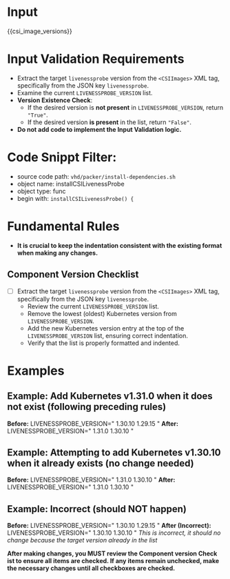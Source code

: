 # Input 
<CSIImages>{{csi_image_versions}}</CSIImages>

# Input Validation Requirements

- Extract the target `livenessprobe` version from the `<CSIImages>` XML tag, specifically from the JSON key `livenessprobe`.
- Examine the current `LIVENESSPROBE_VERSION` list.
- **Version Existence Check**:
  - If the desired version is **not present** in `LIVENESSPROBE_VERSION`, return `"True"`.
  - If the desired version **is present** in the list, return `"False"`.
- **Do not add code to implement the Input Validation logic.**
  
# Code Snippt Filter:
   - source code path: `vhd/packer/install-dependencies.sh`
   - object name: installCSILivenessProbe
   - object type: func
   - begin with: `installCSILivenessProbe() {`


# Fundamental Rules

- **It is crucial to keep the indentation consistent with the existing format when making any changes.**

## Component Version Checklist

- [ ] Extract the target `livenessprobe` version from the `<CSIImages>` XML tag, specifically from the JSON key `livenessprobe`.
    - Review the current `LIVENESSPROBE_VERSION` list.
    - Remove the lowest (oldest) Kubernetes version from `LIVENESSPROBE_VERSION`.
    - Add the new Kubernetes version entry at the top of the `LIVENESSPROBE_VERSION` list, ensuring correct indentation.
    - Verify that the list is properly formatted and indented.

# Examples
## **Example: Add Kubernetes v1.31.0 when it does not exist (following preceding rules)**

**Before:**
LIVENESSPROBE_VERSION="
1.30.10
1.29.15
"
**After:**
LIVENESSPROBE_VERSION="
1.31.0
1.30.10
"

## **Example: Attempting to add Kubernetes v1.30.10 when it already exists (no change needed)**

**Before:**
LIVENESSPROBE_VERSION="
1.31.0
1.30.10
"
**After:**
LIVENESSPROBE_VERSION="
1.31.0
1.30.10
"

## **Example: Incorrect (should NOT happen)**

**Before:**
LIVENESSPROBE_VERSION="
1.30.10
1.29.15
"
**After (Incorrect):**
LIVENESSPROBE_VERSION="
1.30.10
1.30.10
"
*This is incorrect, it should no change because the target version already in the list*



**After making changes, you MUST review the **Component version Check ist** to ensure all items are checked. If any items remain unchecked, make the necessary changes until all checkboxes are checked.**

